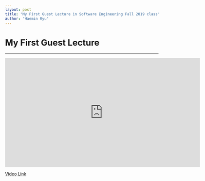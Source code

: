 ```yaml
---
layout: post
title: "My First Guest Lecture in Software Engineering Fall 2019 class"
author: "Haemin Ryu"
---
```


# My First Guest Lecture
<hr>
<iframe src="https://player.vimeo.com/video/391716695" width="640" height="360" frameborder="0" allow="autoplay; fullscreen" allowfullscreen></iframe>

[Video Link](https://vimeo.com/391716695)
